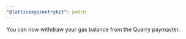 ```yaml
---
"@latticexyz/entrykit": patch
---
```


You can now withdraw your gas balance from the Quarry paymaster.
